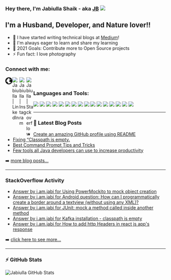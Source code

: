 ### Hey there, I'm Jabiulla Shaik - aka [JB][website] <img alit="Hello" width="30px" src="https://raw.githubusercontent.com/sjabiulla/sjabiulla/main/wave.gif" />


## I'm a Husband, Developer, and Nature lover!!

- 🔭 I have started writing technical blogs at [Medium][website]!
- 👯 I'm always eager to learn and share my learning
- 🥅 2021 Goals: Contribute more to Open Source projects
- ⚡ Fun fact: I love photography


### Connect with me:

[<img align="left" alt="Jabiulla | Medium" width="22px" src="https://raw.githubusercontent.com/iconic/open-iconic/master/svg/globe.svg" />][website]
[<img align="left" alt="Jabiulla | LinkedIn" width="22px" src="https://cdn.jsdelivr.net/npm/simple-icons@v3/icons/linkedin.svg" />][linkedin]
[<img align="left" alt="Jabiulla | Instagram" width="22px" src="https://cdn.jsdelivr.net/npm/simple-icons@v3/icons/instagram.svg" />][instagram]
[<img align="left" alt="Jabiulla | Stackoverflow" width="22px" src="https://cdn.jsdelivr.net/npm/simple-icons@3.13.0/icons/stackoverflow.svg" />][stackoverflow]

<br />

### Languages and Tools:
![](https://img.shields.io/badge/Code-Java-informational?style=flat&logoColor=white&color=2bbc8a)
![](https://img.shields.io/badge/Code-Spring_Boot-informational?style=flat&logoColor=white&color=2bbc8a)
![](https://img.shields.io/badge/Code-React-informational?style=flat&logoColor=white&color=2bbc8a)
![](https://img.shields.io/badge/Code-Bash-informational?style=flat&logoColor=white&color=2bbc8a)
![](https://img.shields.io/badge/Editor-IntelliJ_IDEA-informational?style=flat&logoColor=white&color=2bbc8a)
![](https://img.shields.io/badge/Editor-Android_Studio-informational?style=flat&logoColor=white&color=2bbc8a)
![](https://img.shields.io/badge/Editor-Visual_Studio_Code-informational?style=flat&logoColor=white&color=2bbc8a)
![](https://img.shields.io/badge/Platform-Web-informational?style=flat&logoColor=white&color=2bbc8a)
![](https://img.shields.io/badge/Platform-Android-informational?style=flat&logoColor=white&color=2bbc8a)
![](https://img.shields.io/badge/OS-Linux-informational?style=flat&logoColor=white&color=2bbc8a)
![](https://img.shields.io/badge/OS-Windows-informational?style=flat&logoColor=white&color=2bbc8a)
![](https://img.shields.io/badge/Tools-Git-informational?style=flat&logoColor=white&color=2bbc8a)
![](https://img.shields.io/badge/Tools-Github-informational?style=flat&logoColor=white&color=2bbc8a)
![](https://img.shields.io/badge/Tools-Bitbucket-informational?style=flat&logoColor=white&color=2bbc8a)
![](https://img.shields.io/badge/Tools-Terminal-informational?style=flat&logoColor=white&color=2bbc8a)
![](https://img.shields.io/badge/Cloud-AWS-informational?style=flat&logoColor=white&color=2bbc8a)

---


### 📕 Latest Blog Posts
<!-- BLOG-POST-LIST:START -->
- [Create an amazing GitHub profile using README](https://medium.com/@i-am-jabi/create-an-amazing-github-profile-using-readme-e07584a2eb3c?source=rss-b4c46a834a74------2)
- [Fixing “Classpath is empty.](https://medium.com/@i-am-jabi/fixing-classpath-is-empty-69288c1509a2?source=rss-b4c46a834a74------2)
- [Best Command Prompt Tips and Tricks](https://medium.com/@i-am-jabi/best-command-prompt-tips-and-tricks-2a8d53b4870f?source=rss-b4c46a834a74------2)
- [Few tools all Java developers can use to increase productivity](https://medium.com/@i-am-jabi/few-tools-all-java-developers-can-use-to-increase-productivity-823a9a87d585?source=rss-b4c46a834a74------2)
<!-- BLOG-POST-LIST:END -->

➡️ [more blog posts...][website]

---
### StackOverflow Activity
<!-- STACKOVERFLOW:START -->
- [Answer by i.am.jabi for Using PowerMockito to mock object creation](https://stackoverflow.com/questions/65573362/using-powermockito-to-mock-object-creation/65577346#65577346)
- [Answer by i.am.jabi for Android question: How can I programmatically create a border around a textview (without using any XML)?](https://stackoverflow.com/questions/65576704/android-question-how-can-i-programmatically-create-a-border-around-a-textview/65576801#65576801)
- [Answer by i.am.jabi for JUnit: mock a method called inside another method](https://stackoverflow.com/questions/65199598/junit-mock-a-method-called-inside-another-method/65200268#65200268)
- [Answer by i.am.jabi for Kafka installation - classpath is empty](https://stackoverflow.com/questions/48390277/kafka-installation-classpath-is-empty/65107526#65107526)
- [Answer by i.am.jabi for How to add http Headers in react js app's response](https://stackoverflow.com/questions/58233324/how-to-add-http-headers-in-react-js-apps-response/65106650#65106650)
<!-- STACKOVERFLOW:END -->

➡️ [click here to see more...][stackoverflow]

---
### :zap: GitHub Stats
<img align="left" alt="Jabiulla GitHub Stats" src="https://github-readme-stats.codestackr.vercel.app/api?username=sjabiulla&show_icons=true&hide_border=true" />


[website]: https://i-am-jabi.medium.com/
[instagram]: https://www.instagram.com/i_am_jabi/
[linkedin]: https://www.linkedin.com/in/jabiulla-shaik/
[stackoverflow]: https://stackoverflow.com/users/2024360/i-am-jabi/
